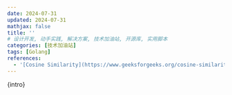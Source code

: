 ```yaml
---
date: 2024-07-31
updated: 2024-07-31
mathjax: false
title: ''
# 设计开发, 动手实践, 解决方案, 技术加油站, 开源库, 实用脚本
categories: [技术加油站]
tags: [Golang]
references:
  - '[Cosine Similarity](https://www.geeksforgeeks.org/cosine-similarity/)'
---
```


{intro}

<!--more-->